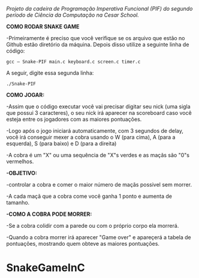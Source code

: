*Projeto da cadeira de Programação Imperativa Funcional (PIF) do segundo período de Ciência da Computação na Cesar School.*

**COMO RODAR SNAKE GAME**

-Primeiramente é preciso que você verifique se os arquivo que estão no Github estão diretório da máquina. Depois disso utilize a seguinte linha de código:
```
gcc – Snake-PIF main.c keyboard.c screen.c timer.c
```

A seguir, digite essa segunda linha:

```
./Snake-PIF
```

**COMO JOGAR:**

-Assim que o código executar você vai precisar digitar seu nick (uma sigla que possui 3 caracteres), o seu nick irá aparecer na scoreboard caso você esteja entre os jogadores com as maiores pontuações.

-Logo após o jogo iniciará automaticamente, com 3 segundos de delay, você irá conseguir mexer a cobra usando o W (para cima), A (para a esquerda), S (para baixo) e D (para a direita)

-A cobra é um "X" ou uma sequência de "X"s verdes e as maçãs são "0"s vermelhos.

**-OBJETIVO:**

-controlar a cobra e comer o maior número de maçãs possivel sem morrer.

-A cada maçã que a cobra come você ganha 1 ponto e aumenta de tamanho.

**-COMO A COBRA PODE MORRER:**

-Se a cobra colidir com a parede ou com o próprio corpo ela morrerá.

-Quando a cobra morrer irá aparecer "Game over" e apareçerá a tabela de pontuações, mostrando quem obteve as maiores pontuações.
# SnakeGameInC
